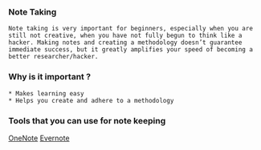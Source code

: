 ### Note Taking
````
Note taking is very important for beginners, especially when you are still not creative, when you have not fully begun to think like a hacker. Making notes and creating a methodology doesn’t guarantee immediate success, but it greatly amplifies your speed of becoming a better researcher/hacker. 
````
### Why is it important ?
````
* Makes learning easy
* Helps you create and adhere to a methodology
````
### Tools that you can use for note keeping 
[OneNote]("https://www.microsoft.com/en-in/microsoft-365/onenote/digital-note-taking-app?ms.url=onenotecom&rtc=1")
[Evernote]("https://evernote.com/")

